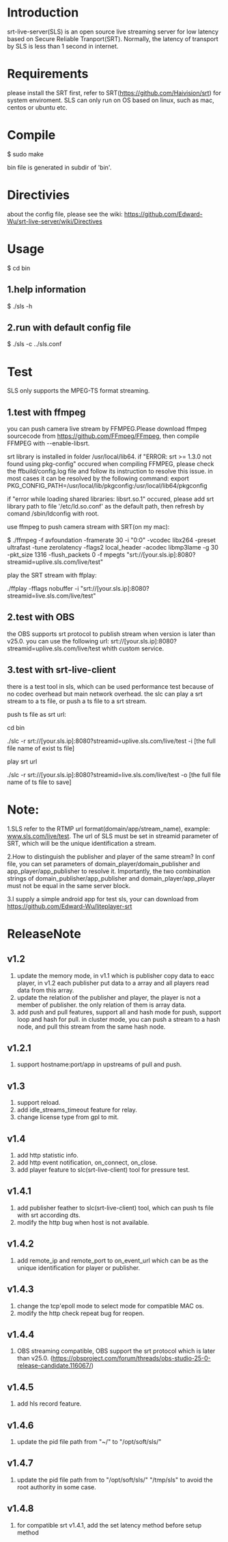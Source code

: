 Introduction
============

srt-live-server(SLS) is an open source live streaming server for low latency based on Secure Reliable Tranport(SRT).
Normally, the latency of transport by SLS is less than 1 second in internet.


Requirements
============

please install the SRT first, refer to SRT(https://github.com/Haivision/srt) for system enviroment.
SLS can only run on OS based on linux, such as mac, centos or ubuntu etc.

Compile
=======

$ sudo make

bin file is generated in subdir of 'bin'.

Directivies
===========

about the config file, please see the wiki:
https://github.com/Edward-Wu/srt-live-server/wiki/Directives

Usage
=====

$ cd bin

1.help information
------------------
$ ./sls -h

2.run with default config file
------------------------------
$ ./sls -c ../sls.conf

Test
====

SLS only supports the MPEG-TS format streaming. 

1.test with ffmpeg
------------------

you can push camera live stream by FFMPEG.Please download ffmpeg sourcecode from https://github.com/FFmpeg/FFmpeg, then compile FFMPEG with --enable-libsrt. 

srt library is installed in folder /usr/local/lib64.
if "ERROR: srt >= 1.3.0 not found using pkg-config" occured when compiling FFMPEG, please check the ffbuild/config.log file and follow its instruction to resolve this issue. in most cases it can be resolved by the following command:
export PKG_CONFIG_PATH=/usr/local/lib/pkgconfig:/usr/local/lib64/pkgconfig

if "error while loading shared libraries: libsrt.so.1" occured, please add srt library path to file '/etc/ld.so.conf' as the default path, then refresh by comand /sbin/ldconfig with root.


use ffmpeg to push camera stream with SRT(on my mac):

$ ./ffmpeg -f avfoundation -framerate 30 -i "0:0" -vcodec libx264  -preset ultrafast -tune zerolatency -flags2 local_header  -acodec libmp3lame -g  30 -pkt_size 1316 -flush_packets 0 -f mpegts "srt://[your.sls.ip]:8080?streamid=uplive.sls.com/live/test"


play the SRT stream with ffplay:

./ffplay -fflags nobuffer -i "srt://[your.sls.ip]:8080?streamid=live.sls.com/live/test"


2.test with OBS
---------------

the OBS supports srt protocol to publish stream when version is later than v25.0. you can use the following url:
srt://[your.sls.ip]:8080?streamid=uplive.sls.com/live/test
whith custom service.

3.test with srt-live-client
---------------------------

there is a test tool in sls, which can be used performance test because of no codec overhead but main network overhead. the slc can play a srt stream to a ts file, or push a ts file to a srt stream.

push ts file as srt url:

cd bin

./slc -r srt://[your.sls.ip]:8080?streamid=uplive.sls.com/live/test -i [the full file name of exist ts file]

play srt url

./slc -r srt://[your.sls.ip]:8080?streamid=live.sls.com/live/test -o [the full file name of ts file to save]


Note:
=====

1.SLS refer to the RTMP url format(domain/app/stream_name), example: www.sls.com/live/test. The url of SLS must be set in streamid parameter of SRT, which will be the unique identification a stream.

2.How to distinguish the publisher and player of the same stream? In conf file, you can set parameters of domain_player/domain_publisher and app_player/app_publisher to resolve it. Importantly, the two combination strings of domain_publisher/app_publisher and domain_player/app_player must not be equal in the same server block.

3.I supply a simple android app for test sls, your can download from https://github.com/Edward-Wu/liteplayer-srt

ReleaseNote
============

v1.2
----
1. update the memory mode, in v1.1 which is publisher copy data to eacc player, in v1.2 each publisher put data to a array and all players read data from this array.
2. update the relation of the publisher and player, the player is not a member of publisher. the only relation of them is array data.
3. add push and pull features, support all and hash mode for push, support loop and hash for pull. in cluster mode, you can push a stream to a hash node, and pull this stream from the same hash node.

v1.2.1
------
1. support hostname:port/app in upstreams of pull and push.

v1.3
----
1. support reload.
2. add idle_streams_timeout feature for relay.
3. change license type from gpl to mit.

v1.4
----
1. add http statistic info.
2. add http event notification, on_connect, on_close.
3. add player feature to slc(srt-live-client) tool for pressure test.

v1.4.1
------
1. add publisher feather to slc(srt-live-client) tool, which can push ts file with srt according dts.
2. modify the http bug when host is not available.

v1.4.2
------
1. add remote_ip and remote_port to on_event_url which can be as the unique identification for player or publisher.

v1.4.3
------
1. change the tcp'epoll mode to select mode for compatible MAC os.
2. modify the http check repeat bug for reopen.  

v1.4.4
------
1. OBS streaming compatible, OBS support the srt protocol which is later than v25.0.
(https://obsproject.com/forum/threads/obs-studio-25-0-release-candidate.116067/)

v1.4.5
------
1. add hls record feature.

v1.4.6
------
1. update the pid file path from "~/" to "/opt/soft/sls/"

v1.4.7
------
1. update the pid file path from to "/opt/soft/sls/" "/tmp/sls" to avoid the root authority in some case.


v1.4.8
------
1. for compatible srt v1.4.1, add the set latency method before setup method 
